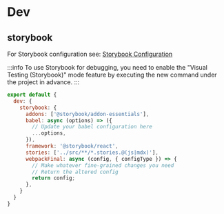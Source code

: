 # Dev

## storybook

For Storybook configuration see: [Storybook Configuration](https://storybook.js.org/docs/react/configure/overview)

:::info
To use Storybook for debugging, you need to enable the "Visual Testing (Storybook)" mode feature by executing the new command under the project in advance.
:::

```js
export default {
  dev: {
    storybook: {
      addons: ['@storybook/addon-essentials'],
      babel: async (options) => ({
        // Update your babel configuration here
        ...options,
      }),
      framework: '@storybook/react',
      stories: ['../src/**/*.stories.@(js|mdx)'],
      webpackFinal: async (config, { configType }) => {
        // Make whatever fine-grained changes you need
        // Return the altered config
        return config;
      },
    }
  }
}

```

